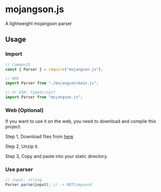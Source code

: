# mojangson.js
A lightweight mojangson parser

## Usage
### Import
```js
// CommonJS
const { Parser } = require("mojangson.js");

// Web
import Parser from "./mojangson/main.js";

// Or ESM, TypeScript?
import Parser from "mojangson.js";
```

### Web (Optional)
If you want to use it on the web, you need to download and compile this project.

Step 1, Download files from [here](https://github.com/gooddltmdqls/mojangson.js/blob/web)

Step 2, Unzip it.

Step 3, Copy and paste into your static directory.

### Use parser
```js
// input: string
Parser.parse(input); // -> NBTCompound
```
